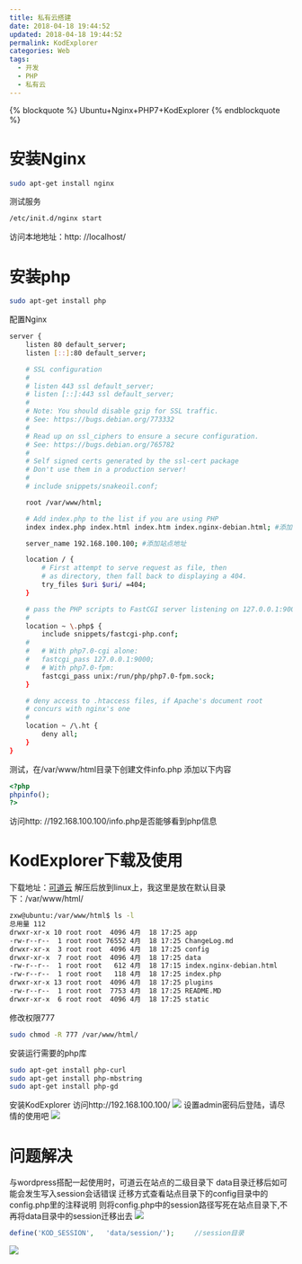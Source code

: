 ```yaml
---
title: 私有云搭建
date: 2018-04-18 19:44:52
updated: 2018-04-18 19:44:52
permalink: KodExplorer
categories: Web
tags:
  - 开发
  - PHP
  - 私有云
---
```

{% blockquote %}
Ubuntu+Nginx+PHP7+KodExplorer
{% endblockquote %}
<!--more-->

# 安装Nginx
```bash
sudo apt-get install nginx
```
测试服务
```bash
/etc/init.d/nginx start
```
访问本地地址：http: //localhost/
<br>
# 安装php
```bash
sudo apt-get install php
```
配置Nginx
```bash
server {
	listen 80 default_server;
	listen [::]:80 default_server;

	# SSL configuration
	#
	# listen 443 ssl default_server;
	# listen [::]:443 ssl default_server;
	#
	# Note: You should disable gzip for SSL traffic.
	# See: https://bugs.debian.org/773332
	#
	# Read up on ssl_ciphers to ensure a secure configuration.
	# See: https://bugs.debian.org/765782
	#
	# Self signed certs generated by the ssl-cert package
	# Don't use them in a production server!
	#
	# include snippets/snakeoil.conf;

	root /var/www/html;

	# Add index.php to the list if you are using PHP
	index index.php index.html index.htm index.nginx-debian.html; #添加一个index.php

	server_name 192.168.100.100; #添加站点地址

	location / {
		# First attempt to serve request as file, then
		# as directory, then fall back to displaying a 404.
		try_files $uri $uri/ =404;
	}

	# pass the PHP scripts to FastCGI server listening on 127.0.0.1:9000
	#
	location ~ \.php$ {
		include snippets/fastcgi-php.conf;
	#
	#	# With php7.0-cgi alone:
	#	fastcgi_pass 127.0.0.1:9000;
	#	# With php7.0-fpm:
		fastcgi_pass unix:/run/php/php7.0-fpm.sock;
	}

	# deny access to .htaccess files, if Apache's document root
	# concurs with nginx's one
	#
	location ~ /\.ht {
		deny all;
	}
}
```
测试，在/var/www/html目录下创建文件info.php
添加以下内容
```php
<?php
phpinfo();
?>
```
访问http: //192.168.100.100/info.php是否能够看到php信息
<br>
# KodExplorer下载及使用
下载地址：[可道云](https://kodcloud.com/download/)
解压后放到linux上，我这里是放在默认目录下：/var/www/html/
```bash
zxw@ubuntu:/var/www/html$ ls -l
总用量 112
drwxr-xr-x 10 root root  4096 4月  18 17:25 app
-rw-r--r--  1 root root 76552 4月  18 17:25 ChangeLog.md
drwxr-xr-x  3 root root  4096 4月  18 17:25 config
drwxr-xr-x  7 root root  4096 4月  18 17:25 data
-rw-r--r--  1 root root   612 4月  18 17:15 index.nginx-debian.html
-rw-r--r--  1 root root   118 4月  18 17:25 index.php
drwxr-xr-x 13 root root  4096 4月  18 17:25 plugins
-rw-r--r--  1 root root  7753 4月  18 17:25 README.MD
drwxr-xr-x  6 root root  4096 4月  18 17:25 static
```
修改权限777
```bash
sudo chmod -R 777 /var/www/html/
```
安装运行需要的php库
```bash
sudo apt-get install php-curl
sudo apt-get install php-mbstring
sudo apt-get install php-gd
```
安装KodExplorer
访问http://192.168.100.100/
![](https://dev.tencent.com/u/YuanLiChenAi/p/BP/git/raw/master/blog/KodExplorer/1.png)
设置admin密码后登陆，请尽情的使用吧
![](https://dev.tencent.com/u/YuanLiChenAi/p/BP/git/raw/master/blog/KodExplorer/2.png)
<br>
# 问题解决
与wordpress搭配一起使用时，可道云在站点的二级目录下
data目录迁移后如可能会发生写入session会话错误
迁移方式查看站点目录下的config目录中的config.php里的注释说明
则将config.php中的session路径写死在站点目录下,不再将data目录中的session迁移出去
![](https://dev.tencent.com/u/YuanLiChenAi/p/BP/git/raw/master/blog/KodExplorer/3.png)
```php
define('KOD_SESSION',   'data/session/');     //session目录
```
![](https://dev.tencent.com/u/YuanLiChenAi/p/BP/git/raw/master/blog/KodExplorer/4.png)

<br>
<br>